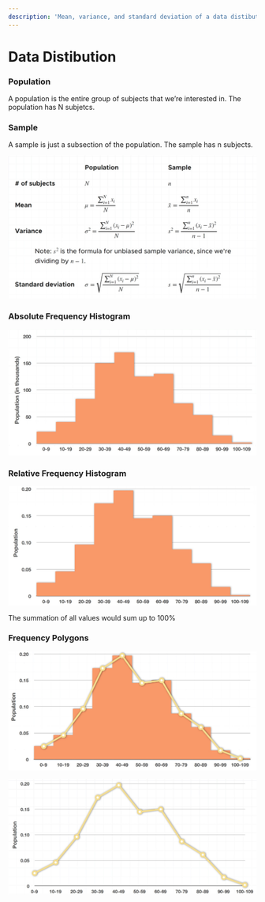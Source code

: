 ```yaml
---
description: 'Mean, variance, and standard deviation of a data distibution'
---
```


# Data Distibution

### Population

A population is the entire group of subjects that we’re interested in. The population has N subjetcs.

### Sample

A sample is just a subsection of the population. The sample has n subjects.

![Mean, Variance, and Standard Deviation Formulas](../.gitbook/assets/1%20%2824%29.jpg)

### Absolute Frequency Histogram

![Distibution is depicted using finite number of bins](../.gitbook/assets/1%20%2823%29.jpg)

### Relative Frequency Histogram

![The relative \(to the grand total\) distribution is depcted with finite number of bins](../.gitbook/assets/2%20%283%29.jpg)

The summation of all values would sum up to 100%

### Frequency Polygons

![](../.gitbook/assets/3%20%281%29.jpg)

![](../.gitbook/assets/4.jpg)




